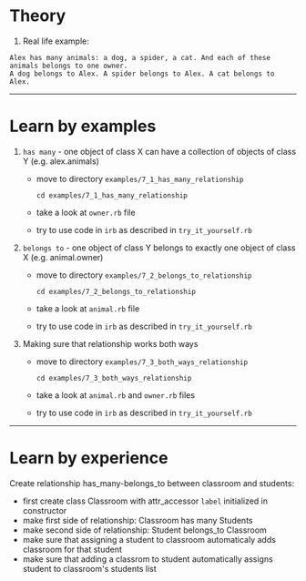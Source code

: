 # Theory

1. Real life example: 

```
Alex has many animals: a dog, a spider, a cat. And each of these animals belongs to one owner.
A dog belongs to Alex. A spider belongs to Alex. A cat belongs to Alex.
```



---------------

# Learn by examples


1. `has many` - one object of class X can have a collection of objects of class Y (e.g. alex.animals)
    - move to directory `examples/7_1_has_many_relationship`

      ```
      cd examples/7_1_has_many_relationship
      ```
    - take a look at `owner.rb` file
    - try to use code in `irb` as described in `try_it_yourself.rb`

2. `belongs to` - one object of class Y belongs to exactly one object of class X (e.g. animal.owner)
    - move to directory `examples/7_2_belongs_to_relationship`

      ```
      cd examples/7_2_belongs_to_relationship
      ```
    - take a look at `animal.rb` file
    - try to use code in `irb` as described in `try_it_yourself.rb`

3. Making sure that relationship works both ways
    - move to directory `examples/7_3_both_ways_relationship`

      ```
      cd examples/7_3_both_ways_relationship
      ```
    - take a look at `animal.rb` and `owner.rb` files
    - try to use code in `irb` as described in `try_it_yourself.rb`



---------------

# Learn by experience

Create relationship has_many-belongs_to between classroom and students:

- first create class Classroom with attr_accessor `label` initialized in constructor
- make first side of relationship: Classroom has many Students
- make second side of relationship: Student belongs_to Classroom
- make sure that assigning a student to classroom automaticaly adds classroom for that student
- make sure that adding a classrom to student automatically assigns student to classroom's students list




